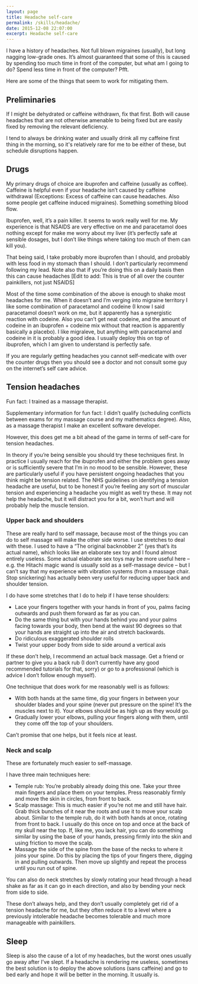 ```yaml
---
layout: page
title: Headache self-care
permalink: /skills/headache/
date: 2015-12-08 22:07:00
excerpt: Headache self-care
---
```


I have a history of headaches. Not full blown migraines (usually), but long nagging
low-grade ones. It’s almost guaranteed that some of this is caused by spending too much
time in front of the computer, but what am I going to do? Spend less time in front of the computer? Pfft.

Here are some of the things that seem to work for mitigating them. 

## Preliminaries

If I might be dehydrated or caffeine withdrawn, fix that first. Both will cause headaches that are not otherwise
amenable to being fixed but are easily fixed by removing the relevant deficiency.

I tend to always be drinking water and usually drink all my caffeine first thing in the morning, so it's relatively rare
for me to be either of these, but schedule disruptions happen.

## Drugs

My primary drugs of choice are ibuprofen and caffeine (usually as coffee). Caffeine is helpful even if your headache isn’t caused by caffeine withdrawal (Exceptions: Excess of caffeine can cause headaches. Also some people get caffeine induced migraines). Something something blood flow.

Ibuprofen, well, it’s a pain killer. It seems to work really well for me. My experience is that NSAIDS are very effective on me and paracetamol does nothing except for make me worry about my liver (it’s perfectly safe at sensible dosages, but I don’t like things where taking too much of them can kill you).

That being said, I take probably more ibuprofen than I should, and probably with less food in my stomach than I should. I don’t particularly recommend following my lead. Note also that if you’re doing this on a daily basis then this can cause headaches [Edit to add: This is true of all over the counter painkillers, not just NSAIDS]

Most of the time some combination of the above is enough to shake most headaches for me. When it doesn’t and I’m verging into migraine territory I like some combination of paracetamol and codeine (I know I said paracetamol doesn’t work on me, but it apparently has a synergistic reaction with codeine. Also you can’t get neat codeine, and the amount of codeine in an ibuprofen + codeine mix without that reaction is apparently basically a placebo). I like migraleve, but anything with paracetamol and codeine in it is probably a good idea. I usually deploy this on top of ibuprofen, which I am given to understand is perfectly safe.

If you are regularly getting headaches you cannot self-medicate with over the counter drugs then you should see a doctor and not consult some guy on the internet’s self care advice.

## Tension headaches

Fun fact: I trained as a massage therapist.

Supplementary information for fun fact: I didn’t qualify (scheduling conflicts between exams for my massage course and my mathematics degree). Also, as a massage therapist I make an excellent software developer.

However, this does get me a bit ahead of the game in terms of self-care for tension headaches.

In theory if you’re being sensible you should try these techniques first. In practice I usually reach for the ibuprofen and either the problem goes away or is sufficiently severe that I’m in no mood to be sensible. However, these are particularly useful if you have persistent ongoing headaches that you think might be tension related. The NHS guidelines on identifying a tension headache are useful, but to be honest if you’re feeling any sort of muscular tension and experiencing a headache you might as well try these. It may not help the headache, but it will distract you for a bit, won’t hurt and will probably help the muscle tension.

### Upper back and shoulders

These are really hard to self massage, because most of the things you can do to self massage will make the other side worse. I use stretches to deal with these. I used to have a “The original backnobber 2” (yes that’s its actual name), which looks like an elaborate sex toy and I found almost entirely useless. Some actual elaborate sex toys may be more useful here – e.g. the Hitachi magic wand is usually sold as a self-massage device – but I can’t say that my experience with vibration systems (from a massage chair. Stop snickering) has actually been very useful for reducing upper back and shoulder tension.

I do have some stretches that I do to help if I have tense shoulders:

  * Lace your fingers together with your hands in front of you, palms facing outwards and push them forward as far as you can.
  * Do the same thing but with your hands behind you and your palms facing towards your body, then bend at the waist 90 degrees so that your hands are straight up into the air and stretch backwards.
  * Do ridiculous exaggerated shoulder rolls
  * Twist your upper body from side to side around a vertical axis

If these don’t help, I recommend an actual back massage. Get a friend or partner to give you a back rub (I don’t currently have any good recommended tutorials for that, sorry) or go to a professional (which is advice I don’t follow enough myself).

One technique that does work for me reasonably well is as follows:

  * With both hands at the same time, dig your fingers in between your shoulder blades and your spine (never put pressure on the spine! It’s the muscles next to it). Your elbows should be as high up as they would go.
  * Gradually lower your elbows, pulling your fingers along with them, until they come off the top of your shoulders.

Can’t promise that one helps, but it feels nice at least.

### Neck and scalp

These are fortunately much easier to self-massage.

I have three main techniques here:

  * Temple rub: You’re probably already doing this one. Take your three main fingers and place them on your temples. Press reasonably firmly and move the skin in circles, from front to back.
  * Scalp massage: This is much easier if you’re not me and still have hair. Grab thick bunches of it near the roots and use it to move your scalp about. Similar to the temple rub, do it with both hands at once, rotating from front to back. I usually do this once on top and once at the back of my skull near the top. If, like me, you lack hair, you can do something similar by using the base of your hands, pressing firmly into the skin and using friction to move the scalp.
  * Massage the side of the spine from the base of the necks to where it joins your spine. Do this by placing the tips of your fingers there, digging in and pulling outwards. Then move up slightly and repeat the process until you run out of spine.

You can also do neck stretches by slowly rotating your head through a head shake as far as it can go in each direction, and also by bending your neck from side to side.

These don’t always help, and they don’t usually completely get rid of a tension headache for me, but they often reduce it to a level where a previously intolerable headache becomes tolerable and much more manageable with painkillers.

## Sleep

Sleep is also the cause of a lot of my headaches, but the worst ones usually go away after I’ve slept. If a headache is rendering me useless, sometimes the best solution is to deploy the above solutions (sans caffeine) and go to bed early and hope it will be better in the morning. It usually is.
